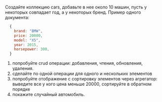Создайте коллекцию cars, добавьте в нее около 10 машин, пусть у некоторых совпадает год, а у некоторых бренд.
Пример одного документа:

```jsx
  {
    brand: "BMW",
    price: 20000,
    model: "X5",
    year: 2015,
    horsepower: 300,
  }
```

1. попробуйте crud операции: добавления, чтения, обновления, удаления.
2. сделайте по одной операции для одного и нескольких элементов
3. попробуйте отображение с сортировку элементов через агрегатор: выведите все у кого цена меньше 20000, сортируйте в обратном порядке
4. покажите случайный автомобиль.
